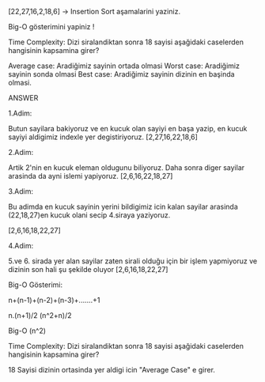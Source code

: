 [22,27,16,2,18,6] -> Insertion Sort aşamalarini yaziniz.

Big-O gösterimini yapiniz !


Time Complexity: Dizi siralandiktan sonra 18 sayisi aşağidaki caselerden hangisinin kapsamina girer? 

Average case: Aradiğimiz sayinin ortada olmasi
Worst case: Aradiğimiz sayinin sonda olmasi
Best case: Aradiğimiz sayinin dizinin en başinda olmasi.


ANSWER


1.Adim:

Butun sayilara bakiyoruz ve en kucuk olan sayiyi en başa yazip, en kucuk sayiyi aldigimiz indexle yer degistiriyoruz.
[2,27,16,22,18,6]

2.Adim:

Artik 2'nin en kucuk eleman oldugunu biliyoruz. Daha sonra diger sayilar arasinda da ayni islemi yapiyoruz.
[2,6,16,22,18,27]

3.Adim:

Bu adimda en kucuk sayinin yerini bildigimiz icin kalan sayilar arasinda (22,18,27)en kucuk olani secip 4.siraya yaziyoruz.

[2,6,16,18,22,27]

4.Adim:

5.ve 6. sirada yer alan sayilar zaten sirali olduğu için bir işlem yapmiyoruz ve dizinin son hali şu şekilde oluyor
[2,6,16,18,22,27]


Big-O Gösterimi:

n+(n-1)+(n-2)+(n-3)+.......+1

n.(n+1)/2
(n^2+n)/2

Big-O (n^2)

Time Complexity: Dizi siralandiktan sonra 18 sayisi aşağidaki caselerden hangisinin kapsamina girer?

18 Sayisi dizinin ortasinda yer aldigi icin "Average Case" e girer.





